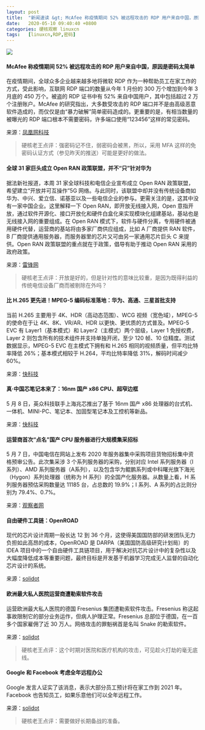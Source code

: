 ```yaml
---
layout: post
title:	"新闻速读 &gt; McAfee 称疫情期间 52% 被远程攻击的 RDP 用户来自中国，原因是密码太简单"
date:	2020-05-10 09:40:40 +0800 
categories:	硬核观察 linuxcn 
tags:	[linuxcn,RDP,密码]
---
```



![](/Asserts/Images//attachment/album/202005/10/094012hpbhzdebd8kzeex5.jpg)


#### McAfee 称疫情期间 52% 被远程攻击的 RDP 用户来自中国，原因是密码太简单


在疫情期间，全球众多企业越来越多地将微软 RDP 作为一种帮助员工在家工作的方式，受此影响，互联网 RDP 端口的数量从今年 1 月份的 300 万个增加到今年 3 月底的 450 万个。被盗的 RDP 证书中有 52% 来自中国用户，其中包括超过 2 万个注册账户。McAfee 的研究指出，大多数受攻击的 RDP 端口并不是由高级恶意软件造成的，而仅仅是由“暴力破解”简单密码造成的。更重要的是，有相当数量的被曝光的 RDP 端口根本不需要密码，许多端口使用“123456”这样的常见密码。


来源：[凤凰网科技](https://www.cnbeta.com/articles/tech/976795.htm)



> 
> 硬核老王点评：强密码记不住，弱密码会被黑，所以，采用 MFA 这样的免密码认证方式（参见昨天的推送）可能是更好的做法。
> 
> 
> 


#### 全球 31 家巨头成立 Open RAN 政策联盟，并不“只”针对华为


据法新社报道，本周 31 家全球科技和电信企业宣布成立 Open RAN 政策联盟，希望建立“开放并可互操作”5G 网络。与此同时，该联盟中却并没有传统设备商如华为、中兴、爱立信、诺基亚以及一些电信企业的参与。更需关注的是，这其中没有一家中国企业。这里解释一下 Open RAN，即开放无线接入网，Open 意指开放，通过软件开源化、接口开放化和硬件白盒化来实现模块化组建基站，基站也是无线接入网的重要组成。在 Open RAN 模式下，软件与硬件分离，专用硬件被通用硬件代替，运营商的基站将由多家厂商供应组成，比如 A 厂商提供 RAN 软件，B 厂商提供通用服务器，而服务器里的芯片又可由另一家通用芯片巨头 C 来提供。Open RAN 政策联盟的重点就在于政策，倡导有助于推动 Open RAN 采用的政府政策。


来源：[雷锋网](https://www.cnbeta.com/articles/tech/976883.htm)



> 
> 硬核老王点评：开放是好的，但是针对性的意味比较重，是因为既得利益的传统电信设备厂商而被剔除在外吗？
> 
> 
> 


#### 比 H.265 更先进！MPEG-5 编码标准落地：华为、高通、三星首批支持


当前 H.265 主要用于 4K、HDR（高动态范围）、WCG 视频（宽色域），MPEG-5 的使命在于让 4K、8K、VR/AR、HDR 以更快、更优质的方式普及。MPEG-5 EVC 有 Layer1（基本模式）和 Layer2（主模式）两个层级，Layer 1 免授权费，Layer 2 则包含所有的技术组件并支持单独开闭，至少 120 帧、10 位精度。测试数据显示，MPEG-5 EVC 在主模式下拥有和 H.265 相同的视频质量，但平均比特率降低 26%；基本模式相较于 H.264，平均比特率降低 31%，解码时间减少 60%。


来源：[快科技](https://news.mydrivers.com/1/687/687984.htm?tdsourcetag=s_pctim_aiomsg)


#### 真·中国芯笔记本来了：16nm 国产 x86 CPU、超窄边框


5 月 8 日，英众科技联手上海兆芯推出了基于 16nm 国产 x86 处理器的台式机、一体机、MINI-PC、笔记本、加固型笔记本及工控机等新品。


来源：[快科技](https://www.cnbeta.com/articles/tech/976993.htm)


#### 运营商首次“点名”国产 CPU 服务器进行大规模集采招标


5 月 7 日，中国电信在网站上发布 2020 年服务器集中采购项目货物招标集中资格预审公告。此次集采涉 3 个系列服务器的采购，分别对应 Intel 系列服务器（I系列）、AMD 系列服务器（A系列），以及包含华为鲲鹏系列或中科曙光旗下海光（Hygon）系列处理器（统称为 H 系列）的全国产化服务器。从数量上看，H 系列服务器预估采购数量达 11185 台，占总数的 19.9%；I 系列、A 系列的占比则分别为 79.4%、0.7%。


来源：[观察者网](https://www.cnbeta.com/articles/tech/976935.htm)


#### 自由硬件工具链：OpenROAD


现代的芯片设计周期一般长达 12 到 36 个月，这使得美国国防部的研发团队无力负担如此高昂的成本，OpenROAD 是 DARPA（美国国防高级研究计划局）的 IDEA 项目中的一个自由硬件工具链项目，用于解决对抗芯片设计中的复杂性以及大幅度降低成本等重要问题，最终目标是开发基于机器学习完成无人监督的自动化芯片设计的系统。


来源：[solidot](https://www.solidot.org/story?sid=64303)


#### 欧洲最大私人医院运营商遭勒索软件攻击


运营欧洲最大私人医院的德国 Fresenius 集团遭勒索软件攻击。Fresenius 称这起事故限制它的部分业务运作，但病人护理正常。Fresenius 总部位于德国，在一百多个国家雇佣了近 30 万人。网络攻击的罪魁祸首是名叫 Snake 的勒索软件。


来源：[solidot](https://www.solidot.org/story?sid=64308)



> 
> 硬核老王点评：这个时期对医院和医疗机构的攻击，可见趁火打劫的毫无底线。
> 
> 
> 


#### Google 和 Facebook 考虑全年远程办公


Google 发言人证实了该消息，表示大部分员工预计将在家工作到 2021 年。Facebook 也告知员工，如果乐意他们可以全年远程工作。


来源：[solidot](https://www.solidot.org/story?sid=64312)



> 
> 硬核老王点评：需要做好长期备战的准备。
> 
> 
>
